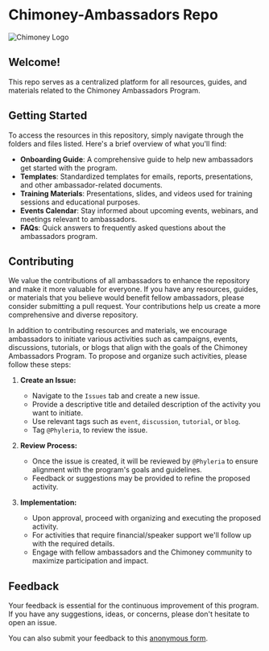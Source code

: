 # Chimoney-Ambassadors Repo

![Chimoney Logo](https://chimoney.io/assets/icons/chimoney-purple-logo.svg)

## Welcome!

This repo serves as a centralized platform for all resources, guides, and materials related to the Chimoney Ambassadors Program. 

## Getting Started

To access the resources in this repository, simply navigate through the folders and files listed. Here's a brief overview of what you'll find:

- **Onboarding Guide**: A comprehensive guide to help new ambassadors get started with the program.
- **Templates**: Standardized templates for emails, reports, presentations, and other ambassador-related documents.
- **Training Materials**: Presentations, slides, and videos used for training sessions and educational purposes.
- **Events Calendar**: Stay informed about upcoming events, webinars, and meetings relevant to ambassadors.
- **FAQs**: Quick answers to frequently asked questions about the ambassadors program.

## Contributing

We value the contributions of all ambassadors to enhance the repository and make it more valuable for everyone. If you have any resources, guides, or materials that you believe would benefit fellow ambassadors, please consider submitting a pull request. Your contributions help us create a more comprehensive and diverse repository.

In addition to contributing resources and materials, we encourage ambassadors to initiate various activities such as campaigns, events, discussions, tutorials, or blogs that align with the goals of the Chimoney Ambassadors Program. To propose and organize such activities, please follow these steps:

1. **Create an Issue:** 
   - Navigate to the `Issues` tab and create a new issue.
   - Provide a descriptive title and detailed description of the activity you want to initiate.
   - Use relevant tags such as `event`, `discussion`, `tutorial`, or `blog`.
   - Tag `@Phyleria`, to review the issue.

2. **Review Process:**
   - Once the issue is created, it will be reviewed by `@Phyleria` to ensure alignment with the program's goals and guidelines.
   - Feedback or suggestions may be provided to refine the proposed activity.

3. **Implementation:**
   - Upon approval, proceed with organizing and executing the proposed activity.
   - For activities that require financial/speaker support we'll follow up with the required details.
   - Engage with fellow ambassadors and the Chimoney community to maximize participation and impact.

## Feedback

Your feedback is essential for the continuous improvement of this program. If you have any suggestions, ideas, or concerns, please don't hesitate to open an issue. 

You can also submit your feedback to this [anonymous form](https://forms.gle/wEviLeD2VskozTmB8).


